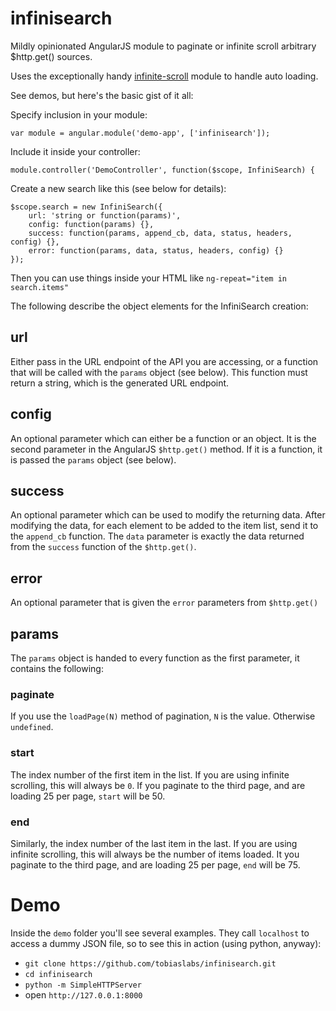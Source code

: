 infinisearch
============

Mildly opinionated AngularJS module to paginate
or infinite scroll arbitrary $http.get() sources.

Uses the exceptionally handy [infinite-scroll](http://binarymuse.github.io/ngInfiniteScroll/)
module to handle auto loading.

See demos, but here's the basic gist of it all:

Specify inclusion in your module:

	var module = angular.module('demo-app', ['infinisearch']);

Include it inside your controller:

	module.controller('DemoController', function($scope, InfiniSearch) {

Create a new search like this (see below for details):

	$scope.search = new InfiniSearch({
		url: 'string or function(params)',
		config: function(params) {},
		success: function(params, append_cb, data, status, headers, config) {},
		error: function(params, data, status, headers, config) {}
	});

Then you can use things inside your HTML like `ng-repeat="item in search.items"`

The following describe the object elements for the InfiniSearch creation:

## url

Either pass in the URL endpoint of the API you are accessing, or a function
that will be called with the `params` object (see below). This function must
return a string, which is the generated URL endpoint.

## config

An optional parameter which can either be a function or an object. It is the
second parameter in the AngularJS `$http.get()` method. If it is a function,
it is passed the `params` object (see below).

## success

An optional parameter which can be used to modify the returning data. After
modifying the data, for each element to be added to the item list, send it
to the `append_cb` function. The `data` parameter is exactly the data returned
from the `success` function of the `$http.get()`.

## error

An optional parameter that is given the `error` parameters from `$http.get()`

## params

The `params` object is handed to every function as the first parameter, it contains
the following:

### paginate

If you use the `loadPage(N)` method of pagination, `N` is the value. Otherwise `undefined`.

### start

The index number of the first item in the list. If you are using infinite
scrolling, this will always be `0`. If you paginate to the third page, and
are loading 25 per page, `start` will be 50.

### end

Similarly, the index number of the last item in the last. If you are using
infinite scrolling, this will always be the number of items loaded. It you
paginate to the third page, and are loading 25 per page, `end` will be 75.

# Demo

Inside the `demo` folder you'll see several examples. They call `localhost` to
access a dummy JSON file, so to see this in action (using python, anyway):

* `git clone https://github.com/tobiaslabs/infinisearch.git`
* `cd infinisearch`
* `python -m SimpleHTTPServer`
* open `http://127.0.0.1:8000`
